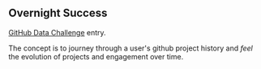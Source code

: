 ## Overnight Success

[GitHub Data Challenge](https://github.com/blog/1864-third-annual-github-data-challenge) entry.

The concept is to journey through a user's github project history and _feel_ the evolution of projects and engagement over time.
